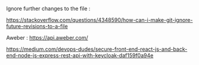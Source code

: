 Ignore further changes to the file :

https://stackoverflow.com/questions/4348590/how-can-i-make-git-ignore-future-revisions-to-a-file

Aweber : https://api.aweber.com/

https://medium.com/devops-dudes/secure-front-end-react-js-and-back-end-node-js-express-rest-api-with-keycloak-daf159f0a94e